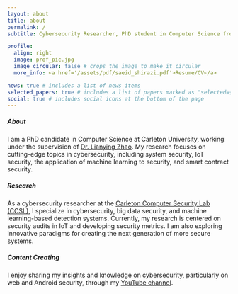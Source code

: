 ```yaml
---
layout: about
title: about
permalink: /
subtitle: Cybersecurity Researcher, PhD student in Computer Science from <a href='https://www.ccsl.carleton.ca/'>CCSL</a>.

profile:
  align: right
  image: prof_pic.jpg
  image_circular: false # crops the image to make it circular
  more_info: <a href='/assets/pdf/saeid_shirazi.pdf'>Resume/CV</a>

news: true # includes a list of news items
selected_papers: true # includes a list of papers marked as "selected={true}"
social: true # includes social icons at the bottom of the page
---
```


##### About

I am a PhD candidate in Computer Science at Carleton University, working under the supervision of [Dr. Lianying Zhao](https://people.scs.carleton.ca/~lianyingzhao/). My research focuses on cutting-edge topics in cybersecurity, including system security, IoT security, the application of machine learning to security, and smart contract security.

##### Research

As a cybersecurity researcher at the [Carleton Computer Security Lab (CCSL)](https://www.ccsl.carleton.ca/new/), I specialize in cybersecurity, big data security, and machine learning-based detection systems. Currently, my research is centered on security audits in IoT and developing security metrics. I am also exploring innovative paradigms for creating the next generation of more secure systems.


##### Content Creating
I enjoy sharing my insights and knowledge on cybersecurity, particularly on web and Android security, through my [YouTube channel](https://www.youtube.com/@InfoSecTube).







